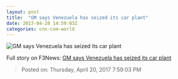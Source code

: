 ```yaml
---
layout: post
title:  "GM says Venezuela has seized its car plant"
date: 2017-04-20 14:59:03Z
categories: cnn-com-world
---
```


![GM says Venezuela has seized its car plant](http://i2.cdn.turner.com/money/dam/assets/170420091840-gm-logo-780x439.jpg)




Full story on F3News: [GM says Venezuela has seized its car plant](http://www.f3nws.com/n/gAHKM)

> Posted on: Thursday, April 20, 2017 7:59:03 PM
